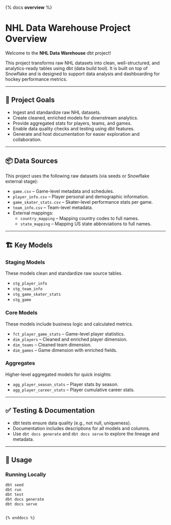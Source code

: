 {% docs __overview__ %}
# NHL Data Warehouse Project Overview

Welcome to the **NHL Data Warehouse** dbt project!

This project transforms raw NHL datasets into clean, well-structured, and analytics-ready tables using dbt (data build tool). It is built on top of Snowflake and is designed to support data analysis and dashboarding for hockey performance metrics.

---

## 🎯 Project Goals

- Ingest and standardize raw NHL datasets.
- Create cleaned, enriched models for downstream analytics.
- Provide aggregated stats for players, teams, and games.
- Enable data quality checks and testing using dbt features.
- Generate and host documentation for easier exploration and collaboration.

---

## 📦 Data Sources

This project uses the following raw datasets (via seeds or Snowflake external stage):

- `game.csv` – Game-level metadata and schedules.
- `player_info.csv` – Player personal and demographic information.
- `game_skater_stats.csv` – Skater-level performance stats per game.
- `team_info.csv` – Team-level metadata.
- External mappings:
  - `country_mapping` – Mapping country codes to full names.
  - `state_mapping` – Mapping US state abbreviations to full names.

---

## 🏗️ Key Models

### **Staging Models**
These models clean and standardize raw source tables.

- `stg_player_info`
- `stg_team_info`
- `stg_game_skater_stats`
- `stg_game`

### **Core Models**
These models include business logic and calculated metrics.

- `fct_player_game_stats` – Game-level player statistics.
- `dim_players` – Cleaned and enriched player dimension.
- `dim_teams` – Cleaned team dimension.
- `dim_games` – Game dimension with enriched fields.

### **Aggregates**
Higher-level aggregated models for quick insights:

- `agg_player_season_stats` – Player stats by season.
- `agg_player_career_stats` – Player cumulative career stats.

---

## ✅ Testing & Documentation

- dbt tests ensure data quality (e.g., not null, uniqueness).
- Documentation includes descriptions for all models and columns.
- Use `dbt docs generate` and `dbt docs serve` to explore the lineage and metadata.

---

## 🔗 Usage

### Running Locally
```bash
dbt seed
dbt run
dbt test
dbt docs generate
dbt docs serve


{% enddocs %}